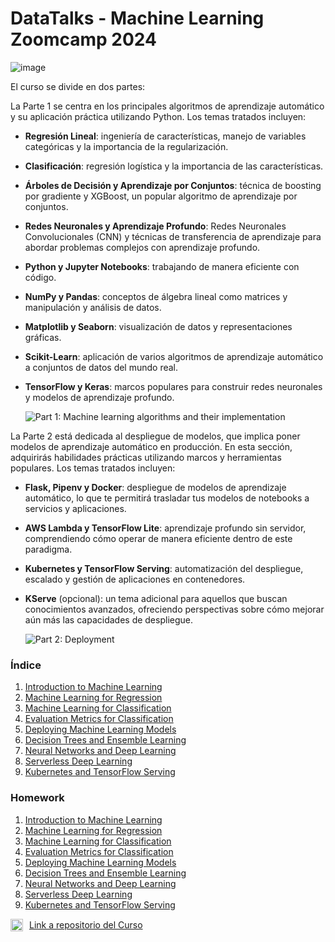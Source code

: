 # DataTalks - Machine Learning Zoomcamp 2024
![image](https://github.com/user-attachments/assets/f75c598c-4f14-4734-879a-fa432227ea6b)

El curso se divide en dos partes:

La Parte 1 se centra en los principales algoritmos de aprendizaje automático y su aplicación práctica utilizando Python. Los temas tratados incluyen:

- **Regresión Lineal**: ingeniería de características, manejo de variables categóricas y la importancia de la regularización.  
- **Clasificación**: regresión logística y la importancia de las características.  
- **Árboles de Decisión y Aprendizaje por Conjuntos**: técnica de boosting por gradiente y XGBoost, un popular algoritmo de aprendizaje por conjuntos.  
- **Redes Neuronales y Aprendizaje Profundo**: Redes Neuronales Convolucionales (CNN) y técnicas de transferencia de aprendizaje para abordar problemas complejos con aprendizaje profundo.  
- **Python y Jupyter Notebooks**: trabajando de manera eficiente con código.  
- **NumPy y Pandas**: conceptos de álgebra lineal como matrices y manipulación y análisis de datos.  
- **Matplotlib y Seaborn**: visualización de datos y representaciones gráficas.  
- **Scikit-Learn**: aplicación de varios algoritmos de aprendizaje automático a conjuntos de datos del mundo real.  
- **TensorFlow y Keras**: marcos populares para construir redes neuronales y modelos de aprendizaje profundo.

  ![Part 1: Machine learning algorithms and their implementation](https://datatalks.club/images/posts/2023-08-17-machine-learning-zoomcamp/image1.png)


La Parte 2 está dedicada al despliegue de modelos, que implica poner modelos de aprendizaje automático en producción. En esta sección, adquirirás habilidades prácticas utilizando marcos y herramientas populares. Los temas tratados incluyen:

- **Flask, Pipenv y Docker**: despliegue de modelos de aprendizaje automático, lo que te permitirá trasladar tus modelos de notebooks a servicios y aplicaciones.
- **AWS Lambda y TensorFlow Lite**: aprendizaje profundo sin servidor, comprendiendo cómo operar de manera eficiente dentro de este paradigma.
- **Kubernetes y TensorFlow Serving**: automatización del despliegue, escalado y gestión de aplicaciones en contenedores.
- **KServe** (opcional): un tema adicional para aquellos que buscan conocimientos avanzados, ofreciendo perspectivas sobre cómo mejorar aún más las capacidades de despliegue.

   ![Part 2: Deployment](https://datatalks.club/images/posts/2023-08-17-machine-learning-zoomcamp/image3.png)
  
### Índice
1. [Introduction to Machine Learning](https://knowmledge.com/category/courses/ml-zoomcamp/introduction/)
2. [Machine Learning for Regression](https://knowmledge.com/category/courses/ml-zoomcamp/regression/)
3. [Machine Learning for Classification](https://knowmledge.com/category/courses/ml-zoomcamp/classification/)
4. [Evaluation Metrics for Classification](https://knowmledge.com/category/courses/ml-zoomcamp/evaluation-metrics/)
5. [Deploying Machine Learning Models](https://knowmledge.com/category/courses/ml-zoomcamp/model-deployment/)
6. [Decision Trees and Ensemble Learning](https://knowmledge.com/category/courses/ml-zoomcamp/decision-trees/)
7. [Neural Networks and Deep Learning](https://knowmledge.com/category/courses/ml-zoomcamp/deep-learning/)
8. [Serverless Deep Learning](https://knowmledge.com/category/courses/ml-zoomcamp/serverless-deployment/)
9. [Kubernetes and TensorFlow Serving](https://knowmledge.com/category/courses/ml-zoomcamp/project/)
    
### Homework
1. [Introduction to Machine Learning](https://github.com/gonzadzz00/DataTalks/blob/main/1-Homework-Introduction.ipynb)
2. [Machine Learning for Regression](https://github.com/gonzadzz00/DataTalks/blob/main/2-Homework-Machine-Learning-for-Regression.ipynb)
3. [Machine Learning for Classification](https://github.com/gonzadzz00/DataTalks/blob/main/3-Homework-Machine-Learning-for-Classification.ipynb)
4. [Evaluation Metrics for Classification](#evaluation-metrics-for-classification)
5. [Deploying Machine Learning Models](#deploying-machine-learning-models)
6. [Decision Trees and Ensemble Learning](#decision-trees-and-ensemble-learning)
7. [Neural Networks and Deep Learning](#neural-networks-and-deep-learning)
8. [Serverless Deep Learning](#serverless-deep-learning)
9. [Kubernetes and TensorFlow Serving](#kubernetes-and-tensorflow-serving)




<div style="display: flex; align-items: center;">
    <img src="https://user-images.githubusercontent.com/875246/192300611-a606521b-cb76-4090-be8e-7cc21752b996.png" alt="Descripción de la imagen" width="20" height="20" style="margin-right: 10px;">
    <a href="https://github.com/DataTalksClub/machine-learning-zoomcamp" target="_blank">Link a repositorio del Curso</a>
</div>

